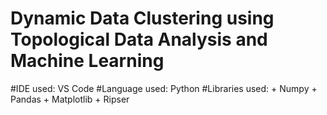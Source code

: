 # Dynamic Data Clustering using Topological Data Analysis and Machine Learning
#IDE used: VS Code
#Language used: Python
#Libraries used:
    + Numpy
    + Pandas
    + Matplotlib
    + Ripser
